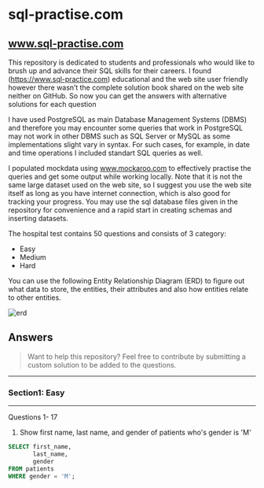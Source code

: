 # sql-practise.com

## www.sql-practise.com

This repository is dedicated to students and professionals who would like to brush up and advance their SQL skills for their careers. I found (https://www.sql-practice.com) educational and the web site user friendly however there wasn’t the complete solution book shared on the web site neither on GitHub. So now you can get the answers with alternative solutions for each question 

I have used PostgreSQL as main Database Management Systems (DBMS) and therefore you may encounter some queries that work in PostgreSQL may not work in
other DBMS such as SQL Server or MySQL as some implementations slight vary in syntax. For such cases, for example, in date and time operations 
I included standart SQL queries as well.

I populated mockdata using www.mockaroo.com to effectively practise the queries and get some output while working locally. Note that it is not the same large dataset used on the web site, so I suggest you use the web site itself as long as you have internet connection, which is also good for tracking your progress. You may use the sql database files given in the repository for convenience and a rapid start in creating schemas and inserting datasets.

The hospital test contains 50 questions and consists of 3 category:

- Easy
- Medium
- Hard

You can use the following Entity Relationship Diagram (ERD) to figure out what data to store, the entities, their attributes and also how entities 
relate to other entities.

![erd](https://user-images.githubusercontent.com/19313466/211203253-23f70de3-4786-45aa-8d7f-54fb81525415.png) 


## Answers

> Want to help this repository? Feel free to contribute by submitting a custom solution to be added to the questions.

---

### Section1: Easy

---

Questions 1- 17

1. Show first name, last name, and gender of patients who's gender is 'M'

```sql
SELECT first_name,
       last_name,
       gender
FROM patients
WHERE gender = 'M';
```
